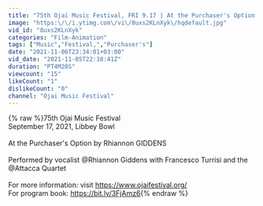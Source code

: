 ```yaml
---
title: "75th Ojai Music Festival, FRI 9.17 | At the Purchaser's Option by Rhiannon GIDDENS"
image: "https:\/\/i.ytimg.com\/vi\/8uxs2KLnXyk\/hqdefault.jpg"
vid_id: "8uxs2KLnXyk"
categories: "Film-Animation"
tags: ["Music","Festival,","Purchaser's"]
date: "2021-11-06T23:34:01+03:00"
vid_date: "2021-11-05T22:38:41Z"
duration: "PT4M20S"
viewcount: "15"
likeCount: "1"
dislikeCount: "0"
channel: "Ojai Music Festival"
---
```

{% raw %}75th Ojai Music Festival <br />September 17, 2021, Libbey Bowl <br /><br />At the Purchaser's Option by Rhiannon GIDDENS<br /><br />Performed by vocalist @Rhiannon Giddens with Francesco Turrisi and the @Attacca Quartet <br /><br />For more information: visit <a rel="nofollow" target="blank" href="https://www.ojaifestival.org/">https://www.ojaifestival.org/</a><br />For program book: <a rel="nofollow" target="blank" href="https://bit.ly/3FjAmz6">https://bit.ly/3FjAmz6</a>{% endraw %}
